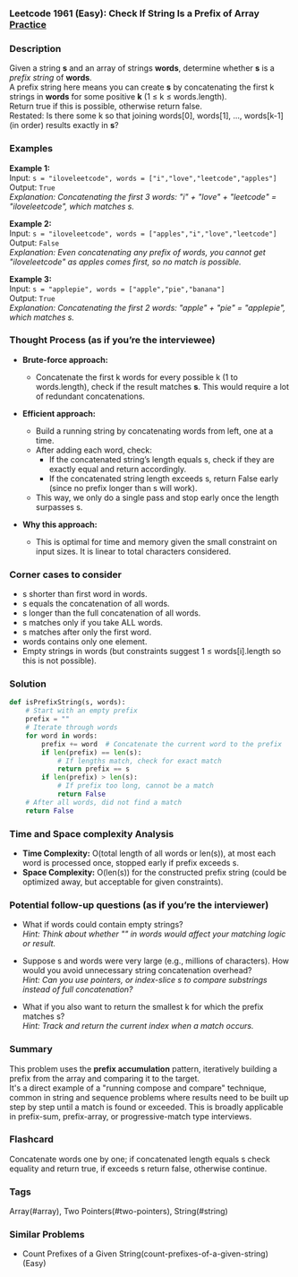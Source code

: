 ### Leetcode 1961 (Easy): Check If String Is a Prefix of Array [Practice](https://leetcode.com/problems/check-if-string-is-a-prefix-of-array)

### Description  
Given a string **s** and an array of strings **words**, determine whether **s** is a *prefix string* of **words**.  
A prefix string here means you can create **s** by concatenating the first k strings in **words** for some positive **k** (1 ≤ k ≤ words.length).  
Return true if this is possible, otherwise return false.  
Restated: Is there some k so that joining words\[0\], words\[1\], ..., words\[k-1\] (in order) results exactly in **s**?

### Examples  

**Example 1:**  
Input: `s = "iloveleetcode", words = ["i","love","leetcode","apples"]`  
Output: `True`  
*Explanation: Concatenating the first 3 words: "i" + "love" + "leetcode" = "iloveleetcode", which matches s.*

**Example 2:**  
Input: `s = "iloveleetcode", words = ["apples","i","love","leetcode"]`  
Output: `False`  
*Explanation: Even concatenating any prefix of words, you cannot get "iloveleetcode" as apples comes first, so no match is possible.*

**Example 3:**  
Input: `s = "applepie", words = ["apple","pie","banana"]`  
Output: `True`  
*Explanation: Concatenating the first 2 words: "apple" + "pie" = "applepie", which matches s.*

### Thought Process (as if you’re the interviewee)  
- **Brute-force approach:**  
  - Concatenate the first k words for every possible k (1 to words.length), check if the result matches **s**. This would require a lot of redundant concatenations.
- **Efficient approach:**  
  - Build a running string by concatenating words from left, one at a time.
  - After adding each word, check:
    - If the concatenated string’s length equals s, check if they are exactly equal and return accordingly.
    - If the concatenated string length exceeds s, return False early (since no prefix longer than s will work).
  - This way, we only do a single pass and stop early once the length surpasses s.

- **Why this approach:**  
  - This is optimal for time and memory given the small constraint on input sizes. It is linear to total characters considered.

### Corner cases to consider  
- s shorter than first word in words.
- s equals the concatenation of all words.
- s longer than the full concatenation of all words.
- s matches only if you take ALL words.
- s matches after only the first word.
- words contains only one element.
- Empty strings in words (but constraints suggest 1 ≤ words[i].length so this is not possible).

### Solution

```python
def isPrefixString(s, words):
    # Start with an empty prefix
    prefix = ""
    # Iterate through words
    for word in words:
        prefix += word  # Concatenate the current word to the prefix
        if len(prefix) == len(s):
            # If lengths match, check for exact match
            return prefix == s
        if len(prefix) > len(s):
            # If prefix too long, cannot be a match
            return False
    # After all words, did not find a match
    return False
```

### Time and Space complexity Analysis  

- **Time Complexity:** O(total length of all words or len(s)), at most each word is processed once, stopped early if prefix exceeds s.  
- **Space Complexity:** O(len(s)) for the constructed prefix string (could be optimized away, but acceptable for given constraints).

### Potential follow-up questions (as if you’re the interviewer)  

- What if words could contain empty strings?  
  *Hint: Think about whether "" in words would affect your matching logic or result.*

- Suppose s and words were very large (e.g., millions of characters). How would you avoid unnecessary string concatenation overhead?  
  *Hint: Can you use pointers, or index-slice s to compare substrings instead of full concatenation?*

- What if you also want to return the smallest k for which the prefix matches s?  
  *Hint: Track and return the current index when a match occurs.*

### Summary
This problem uses the **prefix accumulation** pattern, iteratively building a prefix from the array and comparing it to the target.  
It's a direct example of a "running compose and compare" technique, common in string and sequence problems where results need to be built up step by step until a match is found or exceeded. This is broadly applicable in prefix-sum, prefix-array, or progressive-match type interviews.


### Flashcard
Concatenate words one by one; if concatenated length equals s check equality and return true, if exceeds s return false, otherwise continue.

### Tags
Array(#array), Two Pointers(#two-pointers), String(#string)

### Similar Problems
- Count Prefixes of a Given String(count-prefixes-of-a-given-string) (Easy)